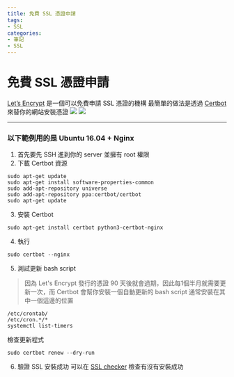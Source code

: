 ```yaml
---
title: 免費 SSL 憑證申請
tags:
- SSL
categories:
- 筆記
- SSL
---
```


# 免費 SSL 憑證申請

[Let’s Encrypt](https://letsencrypt.org/zh-tw/) 是一個可以免費申請 SSL 憑證的機構
最簡單的做法是透過 [Certbot](https://certbot.eff.org/) 來替你的網站安裝憑證
![](https://img1.xenby.com/101/image000.png)
![](https://caloskao.org/wp-content/uploads/2018/06/certbot-logo.png?v=1595101067)


---

### 以下範例用的是 Ubuntu 16.04 + Nginx
1. 首先要先 SSH 進到你的 server 並擁有 root 權限
2. 下載 Certbot 資源
  ```shell=
  sudo apt-get update
  sudo apt-get install software-properties-common
  sudo add-apt-repository universe
  sudo add-apt-repository ppa:certbot/certbot
  sudo apt-get update
  ```
3. 安裝 Certbot
```shell=
sudo apt-get install certbot python3-certbot-nginx
```
4. 執行
```shell=
sudo certbot --nginx
```
5. 測試更新 bash script
> 因為 Let's Encrypt 發行的憑證 90 天後就會過期，因此每1個半月就需要更新一次，而 Certbot 會幫你安裝一個自動更新的 bash script
> 通常安裝在其中一個這邊的位置
  ```shell=
  /etc/crontab/
  /etc/cron.*/*
  systemctl list-timers
  ```
  檢查更新程式
  ```shell=
  sudo certbot renew --dry-run
  ```
6. 驗證 SSL 安裝成功
可以在 [SSL checker](https://www.sslshopper.com/ssl-checker.html) 檢查有沒有安裝成功
